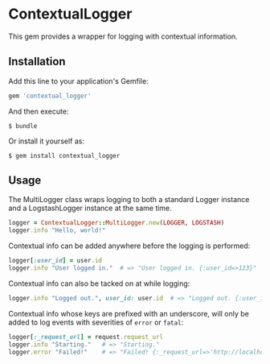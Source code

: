 # ContextualLogger

This gem provides a wrapper for logging with contextual information.

## Installation

Add this line to your application's Gemfile:

```ruby
gem 'contextual_logger'
```

And then execute:

    $ bundle

Or install it yourself as:

    $ gem install contextual_logger

## Usage

The MultiLogger class wraps logging to both a standard Logger instance
and a LogstashLogger instance at the same time.

```ruby
logger = ContextualLogger::MultiLogger.new(LOGGER, LOGSTASH)
logger.info "Hello, world!"
```

Contextual info can be added anywhere before the logging is performed:
```ruby
logger[:user_id] = user.id
logger.info "User logged in."  # => "User logged in. {:user_id=>123}"
```

Contextual info can also be tacked on at while logging:
```ruby
logger.info "Logged out.", user_id: user.id  # => "Logged out. {:user_id=>123}"
```

Contextual info whose keys are prefixed with an underscore, will only
be added to log events with severities of `error` or `fatal`:
```ruby
logger[:_request_url] = request.request_url
logger.info "Starting."   # => "Starting."
logger.error "Failed!"    # => "Failed! {:_request_url=>'http://localhost:9292/foo/bar'}
```
